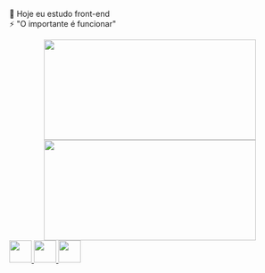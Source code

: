🌱 Hoje eu estudo front-end <br>
⚡ "O importante é funcionar"

<div style="display: inline_block" align="center">
  <a href="https://github.com/CauaYves">
  <img height="180em" width="380px" src="https://github-readme-stats.vercel.app/api?username=CauaYves&show_icons=true&theme=github_dark&include_all_commits=true&count_private=true"/>
  <img height="180em" width="380px" src="https://github-readme-stats.vercel.app/api/top-langs/?username=CauaYves&layout=compact&langs_count=7&theme=github_dark"/>
</div>
</div>
<div>
  <img src="https://cdn.jsdelivr.net/gh/devicons/devicon/icons/css3/css3-original.svg" style="height: 40px";/>
  <img src="https://cdn.jsdelivr.net/gh/devicons/devicon/icons/html5/html5-original.svg"style="height: 40px";/>
  <img src="https://cdn.jsdelivr.net/gh/devicons/devicon/icons/javascript/javascript-original.svg" style="height: 40px";/>     
</div>


